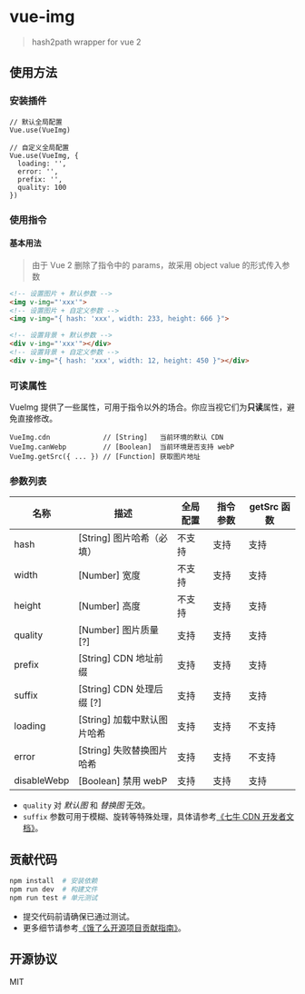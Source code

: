 # vue-img

> hash2path wrapper for vue 2

## 使用方法

### 安装插件

```JS
// 默认全局配置
Vue.use(VueImg)

// 自定义全局配置
Vue.use(VueImg, {
  loading: '',
  error: '',
  prefix: '',
  quality: 100
})
```

### 使用指令

#### 基本用法

> 由于 Vue 2 删除了指令中的 params，故采用 object value 的形式传入参数

```HTML
<!-- 设置图片 + 默认参数 -->
<img v-img="'xxx'">
<!-- 设置图片 + 自定义参数 -->
<img v-img="{ hash: 'xxx', width: 233, height: 666 }">

<!-- 设置背景 + 默认参数 -->
<div v-img="'xxx'"></div>
<!-- 设置背景 + 自定义参数 -->
<div v-img="{ hash: 'xxx', width: 12, height: 450 }"></div>
```

### 可读属性

VueImg 提供了一些属性，可用于指令以外的场合。你应当视它们为**只读**属性，避免直接修改。

```JS
VueImg.cdn             // [String]   当前环境的默认 CDN
VueImg.canWebp         // [Boolean]  当前环境是否支持 webP
VueImg.getSrc({ ... }) // [Function] 获取图片地址
```

### 参数列表

名称 | 描述 | 全局配置 | 指令参数 | getSrc 函数
--- | --- | --- | --- | ---
hash | [String] 图片哈希（必填）| 不支持 | 支持 | 支持
width | [Number] 宽度 | 不支持 | 支持 | 支持
height | [Number] 高度 | 不支持 | 支持 | 支持
quality | [Number] 图片质量 [?] | 支持 | 支持 | 支持
prefix | [String] CDN 地址前缀 | 支持 | 支持 | 支持
suffix | [String] CDN 处理后缀 [?] | 支持 | 支持 | 支持
loading | [String] 加载中默认图片哈希 | 支持 | 支持 | 不支持
error | [String] 失败替换图片哈希 | 支持 | 支持 | 不支持
disableWebp | [Boolean] 禁用 webP | 支持 | 支持 | 支持

- `quality` 对 *默认图* 和 *替换图* 无效。  
- `suffix` 参数可用于模糊、旋转等特殊处理，具体请参考[《七牛 CDN 开发者文档》](http://developer.qiniu.com/code/v6/api/kodo-api/image/imagemogr2.html)。

## 贡献代码

```bash
npm install  # 安装依赖
npm run dev  # 构建文件
npm run test # 单元测试
```

- 提交代码前请确保已通过测试。
- 更多细节请参考[《饿了么开源项目贡献指南》](https://github.com/ElemeFE/vue-img/blob/master/.github/CONTRIBUTING_zh-cn.md)。

## 开源协议

MIT
